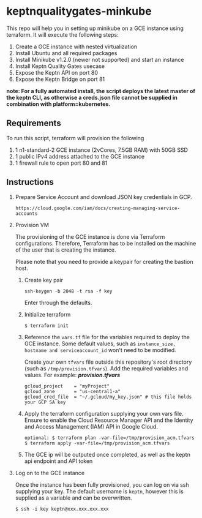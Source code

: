 # keptnqualitygates-minkube
This repo will help you in setting up minikube on a GCE instance using terraform.
It will execute the following steps:
1. Create a GCE instance with nested virtualization
1. Install Ubuntu and all required packages
1. Install Minikube v1.2.0 (newer not supported) and start an instance
1. Install Keptn Quality Gates usecase
1. Expose the Keptn API on port 80
1. Expose the Keptn Bridge on port 81

**note: For a fully automated install, the script deploys the latest master of the keptn CLI, as otherwise a creds.json file cannot be supplied in combination with platform=kubernetes.**

## Requirements
To run this script, terraform will provision the following
1. 1 n1-standard-2 GCE instance (2vCores, 7.5GB RAM) with 50GB SSD
1. 1 public IPv4 address attached to the GCE instance
1. 1 firewall rule to open port 80 and 81

## Instructions

1. Prepare Service Account and download JSON key credentials in GCP.

    ```
    https://cloud.google.com/iam/docs/creating-managing-service-accounts
    ```

1. Provision VM
    
    The provisioning of the GCE instance is done via Terraform configurations. Therefore, Terraform has to be installed on the machine of the user that is creating the instance. 
    
    Please note that you need to provide a keypair for creating the bastion host. 

    1. Create key pair
        ```
        ssh-keygen -b 2048 -t rsa -f key
        ```
        Enter through the defaults.
    
    1. Initialize terraform
        ```
        $ terraform init
        ```

    1. Reference the `vars.tf` file for the variables required to deploy the GCE instance. Some default values, such as `instance_size, hostname and serviceaccount_id` won't need to be modified.

       Create your own `tfvars` file outside this repository's root directory (such as `/tmp/provision.tfvars`). Add the required variables and values. For example:
        ***provision.tfvars***
        ```
        gcloud_project    = "myProject" 
        gcloud_zone       = "us-central1-a"
        gcloud_cred_file  = "~/.gcloud/my_key.json" # this file holds your GCP SA key
        ```

    1. Apply the terraform configuration supplying your own vars file. Ensure to enable the Cloud Resource Manager API and the Identity and Access Management (IAM) API in Google Cloud.
        ```
        optional: $ terraform plan -var-file=/tmp/provision_acm.tfvars
        $ terraform apply -var-file=/tmp/provision_acm.tfvars
        ```
    
    1. The GCE ip will be outputed once completed, as well as the keptn api endpoint and API token

1. Log on to the GCE instance

    Once the instance has been fully provisioned, you can log on via ssh supplying your key. The default username is `keptn`, however this is supplied as a variable and can be overwritten.
    ```
    $ ssh -i key keptn@xxx.xxx.xxx.xxx
    ```

